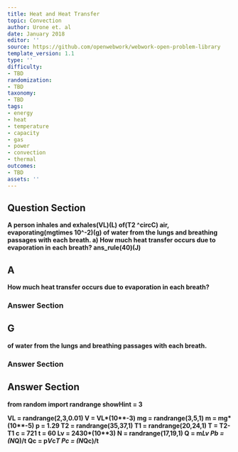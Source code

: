 ```yaml
---
title: Heat and Heat Transfer
topic: Convection
author: Urone et. al
date: January 2018
editor: ''
source: https://github.com/openwebwork/webwork-open-problem-library
template_version: 1.1
type: ''
difficulty:
- TBD
randomization:
- TBD
taxonomy:
- TBD
tags:
- energy
- heat
- temperature
- capacity
- gas
- power
- convection
- thermal
outcomes:
- TBD
assets: ''
---
```


## Question Section 

<b>
A person inhales and exhales(VL)(L) of(T2 ^circC) air, evaporating(mgtimes 10^-2)(g) of water from the lungs and breathing passages with each breath. 
a) How much heat transfer occurs due to evaporation in each breath?
ans_rule(40)(J)

## A
How much heat transfer occurs due to evaporation in each breath?
### Answer Section
## G
of water from the lungs and breathing passages with each breath. 
### Answer Section


## Answer Section

from random import randrange
showHint = 3

VL = randrange(2,3,0.01)
V = VL*(10**-3)
mg = randrange(3,5,1)
m = mg*(10**-5)
p = 1.29
T2 = randrange(35,37,1)
T1 = randrange(20,24,1)
T = T2-T1
c = 721
t = 60
Lv = 2430*(10**3)
N = randrange(17,19,1)
Q = m*Lv
Pb = (N*Q)/t
Qc = p*V*c*T
Pc = (N*Qc)/t